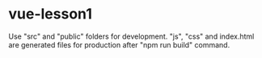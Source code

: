 # vue-lesson1

Use "src" and "public" folders for development.
"js", "css" and index.html are generated files 
for production after "npm run build" command.  
